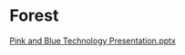 # Forest
[Pink and Blue Technology Presentation.pptx](https://github.com/blackhabin/Forest/files/12495705/Pink.and.Blue.Technology.Presentation.pptx)

